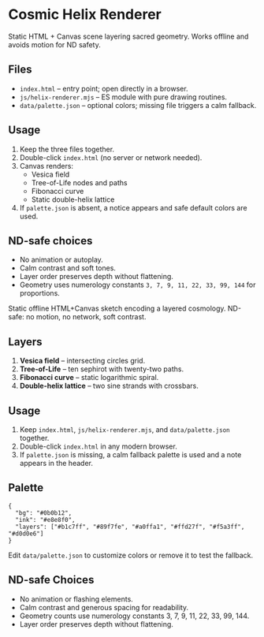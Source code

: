 # Cosmic Helix Renderer

Static HTML + Canvas scene layering sacred geometry. Works offline and avoids motion for ND safety.

## Files
- `index.html` – entry point; open directly in a browser.
- `js/helix-renderer.mjs` – ES module with pure drawing routines.
- `data/palette.json` – optional colors; missing file triggers a calm fallback.

## Usage
1. Keep the three files together.
2. Double-click `index.html` (no server or network needed).
3. Canvas renders:
   - Vesica field
   - Tree-of-Life nodes and paths
   - Fibonacci curve
   - Static double-helix lattice
4. If `palette.json` is absent, a notice appears and safe default colors are used.

## ND-safe choices
- No animation or autoplay.
- Calm contrast and soft tones.
- Layer order preserves depth without flattening.
- Geometry uses numerology constants `3, 7, 9, 11, 22, 33, 99, 144` for proportions.

Static offline HTML+Canvas sketch encoding a layered cosmology. ND-safe: no motion, no network, soft contrast.

## Layers
1. **Vesica field** – intersecting circles grid.
2. **Tree-of-Life** – ten sephirot with twenty-two paths.
3. **Fibonacci curve** – static logarithmic spiral.
4. **Double-helix lattice** – two sine strands with crossbars.

## Usage
1. Keep `index.html`, `js/helix-renderer.mjs`, and `data/palette.json` together.
2. Double-click `index.html` in any modern browser.
3. If `palette.json` is missing, a calm fallback palette is used and a note appears in the header.

## Palette
```
{
  "bg": "#0b0b12",
  "ink": "#e8e8f0",
  "layers": ["#b1c7ff", "#89f7fe", "#a0ffa1", "#ffd27f", "#f5a3ff", "#d0d0e6"]
}
```
Edit `data/palette.json` to customize colors or remove it to test the fallback.

## ND-safe Choices
- No animation or flashing elements.
- Calm contrast and generous spacing for readability.
- Geometry counts use numerology constants 3, 7, 9, 11, 22, 33, 99, 144.
- Layer order preserves depth without flattening.

